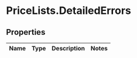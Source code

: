 # PriceLists.DetailedErrors

## Properties
Name | Type | Description | Notes
------------ | ------------- | ------------- | -------------

